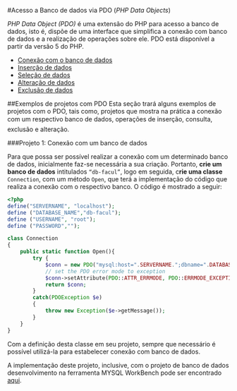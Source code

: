 #Acesso a Banco de dados via PDO (*PHP Data Objects*)

*PHP Data Object (PDO)* é uma extensão do PHP para acesso a banco de dados, isto é, dispõe de uma interface que simplifica a conexão com banco de dados e a realização de operações sobre ele. PDO está disponível a partir da versão 5 do PHP.

* [Conexão com o banco de dados](conexao.md)
* [Inserção de dados](insere-dados.md)
* [Seleção de dados](recupera-dados.md)
* [Alteração de dados](altera-dados.md)
* [Exclusão de dados](exclui-dados.md)

##Exemplos de projetos com PDO
Esta seção trará alguns exemplos de projetos com o PDO, tais como, projetos que mostra na prática a conexão com um respectivo banco de dados, operações de inserção, consulta, exclusão e alteração. 

###Projeto 1: Conexão com um banco de dados

Para que possa ser possível realizar a conexão com um determinado banco de dados, inicialmente faz-se necessária a sua criação. Portanto, **crie um banco de dados** intitulados `“db-facul”`, logo em seguida, c**rie uma classe** `Connection`, com um método `Open`, que terá a implementação do código que realiza a conexão com o respectivo banco. O código é mostrado a seguir:

```php
<?php
define("SERVERNAME", "localhost");
define ("DATABASE_NAME","db-facul");
define ("USERNAME", "root");
define ("PASSWORD","");

class Connection
{
    public static function Open(){
        try {
            $conn = new PDO("mysql:host=".SERVERNAME.";dbname=".DATABASE_NAME, USERNAME, PASSWORD);
            // set the PDO error mode to exception
            $conn->setAttribute(PDO::ATTR_ERRMODE, PDO::ERRMODE_EXCEPTION);
            return $conn;
        }
        catch(PDOException $e)
        {
            throw new Exception($e->getMessage());
        }
    }
}
```

Com a definição desta classe em seu projeto, sempre que necessário é possível utilizá-la para estabelecer conexão com banco de dados. 

A implementação deste projeto, inclusive, com o projeto de banco de dados desenvolvimento na ferramenta MYSQL WorkBench pode ser encontrado [aqui](https://github.com/jacksongomesbr/livro-web-codigo-fonte/tree/master/php/pdo/projetos/conexao-db). 
